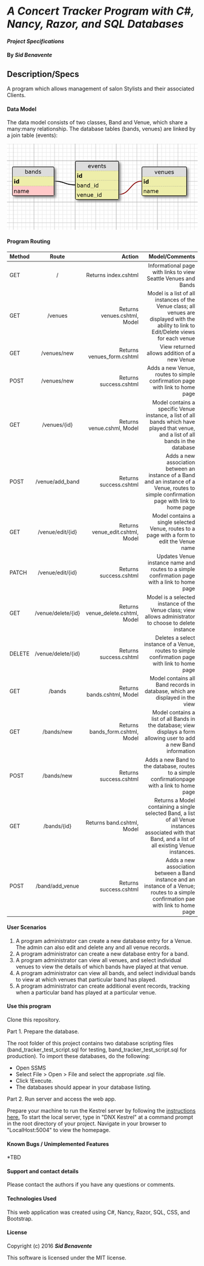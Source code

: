 # _A Concert Tracker Program with C#, Nancy, Razor, and SQL Databases_

#### _Project Specifications_

#### By _**Sid Benavente**_

## Description/Specs

A program which allows management of salon Stylists and their associated Clients.
#### Data Model
The data model consists of two classes, Band and Venue, which share a many:many relationship. The database tables (bands, venues) are linked by a join table (events):

![ERD](/Content/Images/model.PNG)


#### Program Routing

| Method       | Route           | Action  | Model/Comments |
| ------------- |:-------------:| -----:| -----:|
|GET| /| Returns index.cshtml | Informational page with links to view Seattle Venues and Bands |
|GET|/venues | Returns venues.cshtml, Model | Model is a list of all instances of the Venue class; all venues are displayed with the ability to link to Edit/Delete views for each venue |
|GET| /venues/new | Returns venues_form.cshtml| View returned allows addition of a new Venue |
|POST| /venues/new | Returns success.cshtml| Adds a new Venue, routes to simple confirmation page with link to home page |
|GET| /venues/{id}| Returns venue.cshml, Model | Model contains a specific Venue instance, a list of all bands which have played that venue, and a list of all bands in the database |
|POST| /venue/add_band| Returns success.cshtml |  Adds a new association between an instance of a Band and an instance of a Venue, routes to simple confirmation page with link to home page |
|GET| /venue/edit/{id}| Returns venue_edit.cshtml, Model| Model contains a single selected Venue, routes to a page with a form to edit the Venue name|
|PATCH| /venue/edit/{id}| Returns success.cshtml | Updates Venue instance name and routes to a simple confirmation page with a link to home page |
|GET|/venue/delete/{id} | Returns venue_delete.cshtml, Model | Model is a selected instance of the Venue class; view allows administrator to choose to delete instance |
|DELETE|/venue/delete/{id} | Returns success.cshtml| Deletes a select instance of a Venue, routes to simple confirmation page with link to home page|
|GET| /bands | Returns bands.cshtml, Model| Model contains all Band records in database, which are displayed in the view
|GET| /bands/new | Returns bands_form.cshtml, Model| Model contains a list of all Bands in the database; view displays a form allowing user to add a new Band information |
|POST| /bands/new|Returns success.cshtml | Adds a new Band to the database, routes to a simple confirmationpage with a link to home page |
|GET| /bands/{id}| Returns band.cshtml, Model |  Returns a Model containing a single selected Band, a list of all Venue instances associated with that Band, and a list of all existing Venue instances. |
|POST| /band/add_venue| Returns success.cshtml| Adds a new association between a Band instance and an instance of a Venue; routes to a simple confirmation pae with link to home page|

#### User Scenarios
1. A program administrator can create a new database entry for a Venue. The admin can also edit and delete any and all venue records.
2. A program administrator can create a new database entry for a band.
3. A program administrator can view all venues, and select individual venues to view the details of which bands have played at that venue.
4. A program administrator can view all bands, and select individual bands to view at which venues that particular band has played.
5. A program administrator can create additional event records, tracking when a particular band has played at a particular venue.


#### Use this program
Clone this repository.

Part 1. Prepare the database.

The root folder of this project contains two database scripting files (band_tracker_test_script.sql for testing, band_tracker_test_script.sql for production). To import these databases, do the following:
* Open SSMS
* Select File > Open > File and select the appropriate .sql file.
* Click !Execute.
* The databases should appear in your database listing.

Part 2. Run server and access the web app.

Prepare your machine to run the Kestrel server by following the [instructions here.](https://www.learnhowtoprogram.com/c/getting-started-with-c/installing-c)
To start the local server, type in "DNX Kestrel" at a command prompt in the root directory of your project. Navigate in your browser to "LocalHost:5004" to view the homepage.

#### Known Bugs / Unimplemented Features
*TBD

#### Support and contact details
Please contact the authors if you have any questions or comments.

#### Technologies Used
This web application was created using C#, Nancy, Razor, SQL, CSS, and Bootstrap.

#### License
Copyright (c) 2016 _**Sid Benavente**_

This software is licensed under the MIT license.
